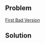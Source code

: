 ## Problem

[First Bad Version](https://leetcode.com/explore/interview/card/top-interview-questions-easy/96/sorting-and-searching/774/)

## Solution
